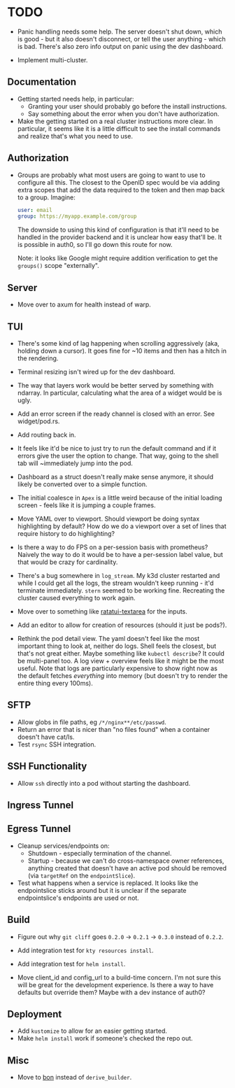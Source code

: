 # TODO

- Panic handling needs some help. The server doesn't shut down, which is good -
  but it also doesn't disconnect, or tell the user anything - which is bad.
  There's also zero info output on panic using the dev dashboard.

- Implement multi-cluster.

## Documentation

- Getting started needs help, in particular:
  - Granting your user should probably go before the install instructions.
  - Say something about the error when you don't have authorization.
- Make the getting started on a real cluster instructions more clear. In
  particular, it seems like it is a little difficult to see the install commands
  and realize that's what you need to use.

## Authorization

- Groups are probably what most users are going to want to use to configure all
  this. The closest to the OpenID spec would be via adding extra scopes that add
  the data required to the token and then map back to a group. Imagine:

  ```yaml
  user: email
  group: https://myapp.example.com/group
  ```

  The downside to using this kind of configuration is that it'll need to be
  handled in the provider backend and it is unclear how easy that'll be. It is
  possible in auth0, so I'll go down this route for now.

  Note: it looks like Google might require addition verification to get the
  `groups()` scope "externally".

## Server

- Move over to axum for health instead of warp.

## TUI

- There's some kind of lag happening when scrolling aggressively (aka, holding
  down a cursor). It goes fine for ~10 items and then has a hitch in the
  rendering.

- Terminal resizing isn't wired up for the dev dashboard.

- The way that layers work would be better served by something with ndarray. In
  particular, calculating what the area of a widget would be is ugly.

- Add an error screen if the ready channel is closed with an error. See
  widget/pod.rs.

- Add routing back in.

- It feels like it'd be nice to just try to run the default command and if it
  errors give the user the option to change. That way, going to the shell tab
  will ~immediately jump into the pod.

- Dashboard as a struct doesn't really make sense anymore, it should likely be
  converted over to a simple function.

- The initial coalesce in `Apex` is a little weird because of the initial
  loading screen - feels like it is jumping a couple frames.

- Move YAML over to viewport. Should viewport be doing syntax highlighting by
  default? How do we do a viewport over a set of lines that require history to
  do highlighting?

- Is there a way to do FPS on a per-session basis with prometheus? Naively the
  way to do it would be to have a per-session label value, but that would be
  crazy for cardinality.

- There's a bug somewhere in `log_stream`. My k3d cluster restarted and while I
  could get all the logs, the stream wouldn't keep running - it'd terminate
  immediately. `stern` seemed to be working fine. Recreating the cluster caused
  everything to work again.

- Move over to something like
  [ratatui-textarea](https://github.com/rhysd/tui-textarea) for the inputs.

- Add an editor to allow for creation of resources (should it just be pods?).

- Rethink the pod detail view. The yaml doesn't feel like the most important
  thing to look at, neither do logs. Shell feels the closest, but that's not
  great either. Maybe something like `kubectl describe`? It could be multi-panel
  too. A log view + overview feels like it might be the most useful. Note that
  logs are particularly expensive to show right now as the default fetches
  _everything_ into memory (but doesn't try to render the entire thing every
  100ms).

## SFTP

- Allow globs in file paths, eg `/*/nginx**/etc/passwd`.
- Return an error that is nicer than "no files found" when a container doesn't
  have cat/ls.
- Test `rsync` SSH integration.

## SSH Functionality

- Allow `ssh` directly into a pod without starting the dashboard.

## Ingress Tunnel

## Egress Tunnel

- Cleanup services/endpoints on:
  - Shutdown - especially termination of the channel.
  - Startup - because we can't do cross-namespace owner references, anything
    created that doesn't have an active pod should be removed (via `targetRef`
    on the `endpointSlice`).
- Test what happens when a service is replaced. It looks like the endpointslice
  sticks around but it is unclear if the separate endpointslice's endpoints are
  used or not.

## Build

- Figure out why `git cliff` goes `0.2.0` -> `0.2.1` -> `0.3.0` instead of
  `0.2.2`.

- Add integration test for `kty resources install`.

- Add integration test for `helm install`.

- Move client_id and config_url to a build-time concern. I'm not sure this will
  be great for the development experience. Is there a way to have defaults but
  override them? Maybe with a dev instance of auth0?

## Deployment

- Add `kustomize` to allow for an easier getting started.
- Make `helm install` work if someone's checked the repo out.

## Misc

- Move to [bon](https://docs.rs/bon/latest/bon/) instead of `derive_builder`.
